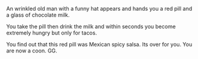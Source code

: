 An wrinkled old man with a funny hat appears and hands you a red pill and a glass of chocolate milk.

You take the pill then drink the milk and within seconds you become extremely hungry but only for tacos.

You find out that this red pill was Mexican spicy salsa. Its over for you. You are now a coon. GG.
